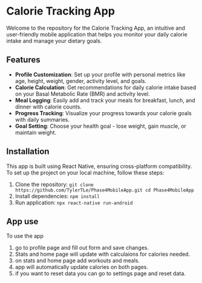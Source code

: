 # Calorie Tracking App

Welcome to the repository for the Calorie Tracking App, an intuitive and user-friendly mobile application that helps you monitor your daily calorie intake and manage your dietary goals.

## Features

- **Profile Customization**: Set up your profile with personal metrics like age, height, weight, gender, activity level, and goals.
- **Calorie Calculation**: Get recommendations for daily calorie intake based on your Basal Metabolic Rate (BMR) and activity level.
- **Meal Logging**: Easily add and track your meals for breakfast, lunch, and dinner with calorie counts.
- **Progress Tracking**: Visualize your progress towards your calorie goals with daily summaries.
- **Goal Setting**: Choose your health goal - lose weight, gain muscle, or maintain weight.

## Installation

This app is built using React Native, ensuring cross-platform compatibility. To set up the project on your local machine, follow these steps:

1. Clone the repository:
   ```git clone https://github.com/TylerTLe/Phase4MobileApp.git cd Phase4MobileApp ```
2. Install dependencies:
```npm install```
3. Run application:
```npx react-native run-android```

## App use

To use the app

1. go to profile page and fill out form and save changes.
2. Stats and home page will update with calculaions for calories needed.
3. on stats and home page add workouts and meals.
4. app will automatically update calories on both pages.
5. if you want to reset data you can go to settings page and reset data. 
 

